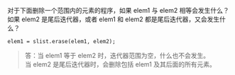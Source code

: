 对于下面删除一个范围内的元素的程序，如果 elem1 与 elem2 相等会发生什么？
如果 elem2 是尾后迭代器，或者 elem1 和 elem2 都是尾后迭代器，又会发生什么？

`elem1 = slist.erase(elem1, elem2);`

> 答：当 elem1 等于 elem2 时，迭代器范围为空，什么也不会发生。  
> 当 elem2 是尾后迭代器时，会删除包括 elem1 及其后面的所有元素。
